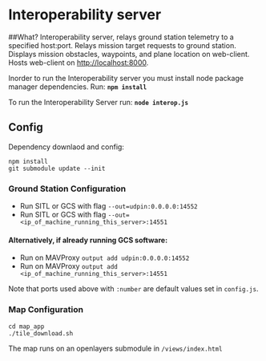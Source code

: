 # Interoperability server

##What?
Interoperability server, relays ground station telemetry to a specified host:port.
Relays mission target requests to ground station.
Displays mission obstacles, waypoints, and plane location on web-client.
Hosts web-client on [http://localhost:8000](http://localhost:8000).

Inorder to run the Interoperability server you must install node package manager dependencies.
Run: <b>`npm install`</b>

To run the Interoperability Server run: <b>`node interop.js`</b>

## Config

Dependency downlaod and config:

```
npm install
git submodule update --init
```

### Ground Station Configuration

- Run SITL or GCS with flag `--out=udpin:0.0.0.0:14552`
- Run SITL or GCS with flag `--out=<ip_of_machine_running_this_server>:14551`

#### Alternatively, if already running GCS software:

- Run on MAVProxy `output add udpin:0.0.0.0:14552`
- Run on MAVProxy `output add <ip_of_machine_running_this_server>:14551`

Note that ports used above with `:number` are default values set in `config.js`.

### Map Configuration

```
cd map_app
./tile_download.sh
```

The map runs on an openlayers submodule in `/views/index.html`